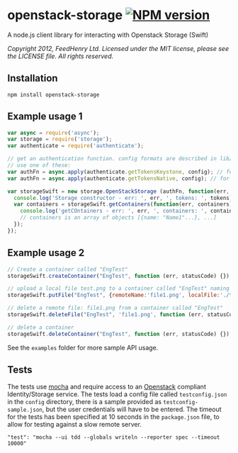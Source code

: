 # openstack-storage [![NPM version](https://badge.fury.io/js/openstack-storage.png)](http://badge.fury.io/js/openstack-storage)
A node.js client library for interacting with Openstack Storage (Swift)

_Copyright 2012, FeedHenry Ltd. Licensed under the
MIT license, please see the LICENSE file.  All rights reserved._

## Installation
    npm install openstack-storage

## Example usage 1

```js
var async = require('async');
var storage = require('storage');
var authenticate = require('authenticate');

// get an authentication function. config formats are described in lib/authenticate.js
// use one of these:
var authFn = async.apply(authenticate.getTokensKeystone, config); // for keystone auth
var authFn = async.apply(authenticate.getTokensNative, config); // for native auth (swauth or tempauth)

var storageSwift = new storage.OpenStackStorage (authFn, function(err, res, tokens) {
  console.log('Storage constructor - err: ', err, ', tokens: ', tokens);
  var containers = storageSwift.getContainers(function(err, containers) {
    console.log('getCOntainers - err: ', err, ', containers: ', containers);
    // containers is an array of objects [{name: "Name1"...}, ...]
  });
});
```

## Example usage 2

```js
// Create a container called "EngTest"
storageSwift.createContainer("EngTest", function (err, statusCode) {});

// upload a local file test.png to a container called "EngTest" naming the remote file: file1.png 
storageSwift.putFile("EngTest", {remoteName:'file1.png', localFile:'./test.png'}, function(err, statusCode) {});

// delete a remote file: file1.png from a container called "EngTest"
storageSwift.deleteFile("EngTest", 'file1.png', function (err, statusCode) {})

// delete a container
storageSwift.deleteContainer("EngTest", function (err, statusCode) {});
```

See the `examples` folder for more sample API usage.

## Tests
The tests use [mocha](http://visionmedia.github.com/mocha/) and require access to an [Openstack](http://openstack.org) compliant Identity/Storage service.  The tests load a config file called `testconfig.json` in the `config` directory, there is a sample provided as `testconfig-sample.json`, but the user credentials will have to be entered.
The timeout for the tests has been specified at 10 seconds in the `package.json` file, to allow for testing against a slow remote server.

    "test": "mocha --ui tdd --globals writeln --reporter spec --timeout 10000"

